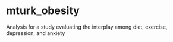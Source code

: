 mturk_obesity
=============

Analysis for a study evaluating the interplay among diet, exercise, depression, and anxiety
